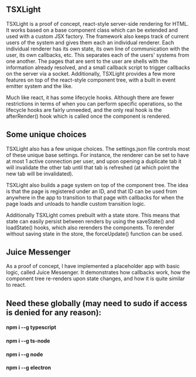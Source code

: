 ## TSXLight

TSXLight is a proof of concept, react-style server-side rendering for HTML. It works based on a base component class which can be extended and used with a custom JSX factory. The framework also keeps track of current users of the system and gives them each an individual renderer. Each individual renderer has its own state, its own line of communication with the user, its own callbacks, etc. This separates each of the users' systems from one another. The pages that are sent to the user are shells with the information already resolved, and a small callback script to trigger callbacks on the server via a socket. Additionally, TSXLight provides a few more features on top of the react-style component tree, with a built in event emitter system and the like.

Much like react, it has some lifecycle hooks. Although there are fewer restrictions in terms of when you can perform specific operations, so the lifecycle hooks are fairly unneeded, and the only real hook is the afterRender() hook which is called once the component is rendered.

## Some unique choices

TSXLight also has a few unique choices. The settings.json file controls most of these unique base settings. For instance, the renderer can be set to have at most 1 active connection per user, and upon opening a duplicate tab it will invalidate the other tab until that tab is refreshed (at which point the new tab will be invalidated). 

TSXLight also builds a page system on top of the component tree. The idea is that the page is registered under an ID, and that ID can be used from anywhere in the app to transition to that page with callbacks for when the page loads and unloads to handle custom transition logic.

Additionally TSXLight comes prebuilt with a state store. This means that state can easily persist between renders by using the saveState() and loadState() hooks, which also rerenders the components. To rerender without saving state in the store, the forceUpdate() function can be used.


## Juice Messenger
As a proof of concept, I have implemented a placeholder app with basic logic, called Juice Messenger. It demonstrates how callbacks work, how the component tree re-renders upon state changes, and how it is quite similar to react.


## Need these globally (may need to sudo if access is denied for any reason):

#### npm i --g typescript
#### npm i --g ts-node
#### npm i --g node
#### npm i --g electron
